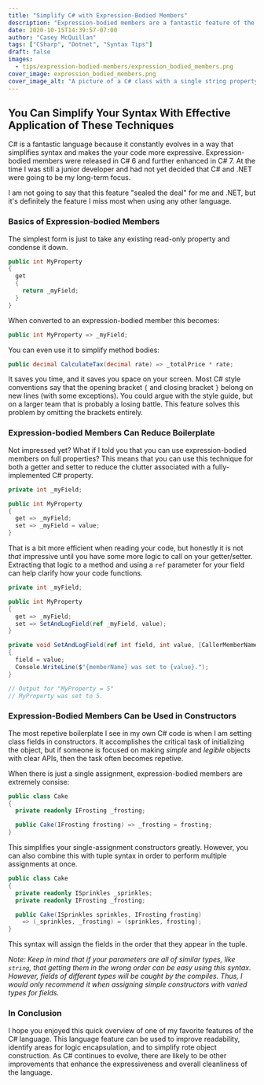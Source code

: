 ```yaml
---
title: "Simplify C# with Expression-Bodied Members"
description: "Expression-bodied members are a fantastic feature of the C# language that simplifies and condenses your code."
date: 2020-10-15T14:39:57-07:00
author: "Casey McQuillan"
tags: ["CSharp", "Dotnet", "Syntax Tips"]
draft: false
images:
  - tips/expression-bodied-members/expression_bodied_members.png
cover_image: expression_bodied_members.png
cover_image_alt: "A picture of a C# class with a single string property that uses an expression-bodied member to return a 'thumbs up' emoji."
---
```


## You Can Simplify Your Syntax With Effective Application of These Techniques

C# is a fantastic language because it constantly evolves in a way that simplifies syntax and makes the your code more expressive. Expression-bodied members were released in C# 6 and further enhanced in C# 7. At the time I was still a junior developer and had not yet decided that C# and .NET were going to be my long-term focus. 

I am not going to say that this feature "sealed the deal" for me and .NET, but it's definitely the feature I miss most when using any other language.

### Basics of Expression-bodied Members

The simplest form is just to take any existing read-only property and condense it down.

```csharp
public int MyProperty
{
  get 
  {
    return _myField;
  }
}
```

When converted to an expression-bodied member this becomes:

```csharp
public int MyProperty => _myField;
```

You can even use it to simplify method bodies:

```csharp
public decimal CalculateTax(decimal rate) => _totalPrice * rate;
```

It saves you time, and it saves you space on your screen. Most C# style conventions say that the opening bracket `{` and closing bracket `}` belong on new lines (with some exceptions). You could argue with the style guide, but on a larger team that is probably a losing battle. This feature solves this problem by omitting the brackets entirely.

### Expression-bodied Members Can Reduce Boilerplate

Not impressed yet? What if I told you that you can use expression-bodied members on full properties? This means that you can use this technique for both a getter and setter to reduce the clutter associated with a fully-implemented C# property.

```csharp
private int _myField;

public int MyProperty 
{
  get => _myField; 
  set => _myField = value;  
}
```

That is a bit more efficient when reading your code, but honestly it is not *that* impressive until you have some more logic to call on your getter/setter. Extracting that logic to a method and using a `ref` parameter for your field can help clarify how your code functions.

```csharp
private int _myField;

public int MyProperty
{
  get => _myField;
  set => SetAndLogField(ref _myField, value);
}

private void SetAndLogField(ref int field, int value, [CallerMemberName]string memberName =  "")
{
  field = value;
  Console.WriteLine($"{memberName} was set to {value}.");
}

// Output for "MyProperty = 5"
// MyProperty was set to 5.
```

### Expression-Bodied Members Can be Used in Constructors

The most repetive boilerplate I see in my own C# code is when I am setting class fields in constructors. It accomplishes the critical task of initializing the object, but if someone is focused on making *simple* and *legible* objects with clear APIs, then the task often becomes repetive. 

When there is just a single assignment, expression-bodied members are extremely consise:

```csharp
public class Cake
{
  private readonly IFrosting _frosting;

  public Cake(IFrosting frosting) => _frosting = frosting;
}
```

This simplifies your single-assignment constructors greatly. However, you can also combine this with tuple syntax in order to perform multiple assignments at once. 

```csharp
public class Cake
{
  private readonly ISprinkles _sprinkles;
  private readonly IFrosting _frosting;

  public Cake(ISprinkles sprinkles, IFrosting frosting)
    => (_sprinkles, _frosting) = (sprinkles, frosting);
}
```

This syntax will assign the fields in the order that they appear in the tuple. 

*Note: Keep in mind that if your parameters are all of similar types, like `string`, that getting them in the wrong order can be easy using this syntax. However, fields of different types will be caught by the compiles. Thus, I would only recommend it when assigning simple constructors with varied types for fields.*

### In Conclusion

I hope you enjoyed this quick overview of one of my favorite features of the C# language. This language feature can be used to improve readability, identify areas for logic encapsulation, and to simplify rote object construction. As C# continues to evolve, there are likely to be other improvements that enhance the expressiveness and overall cleanliness of the language.